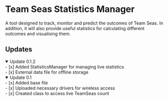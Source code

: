 # Team Seas Statistics Manager
A tool designed to track, monitor and predict the outcomes of Team Seas. In addition, it will also provide useful statistics for calculating different outcomes and visualising them.





## Updates
<details open>
    <summary>Update 0.1.2</summary>
        - [x] Added StatisticsManager for managing live statistics <br>
        - [x] External data file for offline storage <br>
    </details>
<details open>
    <summary>Update 0.1</summary>
        - [x] Added base file <br>
        - [x] Uploaded necessary drivers for wireless access <br>
        - [x] Created class to access live TeamSeas count <br>
</details>
